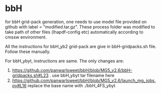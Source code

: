 # bbH
for bbH grid-pack generation, one needs to use model file provided on github with label = "modified.tar.gz". These process folder was modified to take path of other files (lhapdf-config etc) automatically according to cmssw environment.

All the instructions for bbH_yb2 grid-pack are give in bbH-gridpacks.sh file. Follow these manually.

For bbH_ybyt, instructions are same. The only changes are:
1. https://github.com/panwarlsweet/bbH/blob/MG5_v2.6/bbH-gridpacks.sh#L23 . use bbH_ybyt tar filename here
2. https://github.com/panwarlsweet/bbH/blob/MG5_v2.6/launch_mg_jobs.py#L16 replace the base name with ./bbH_4FS_ybyt
